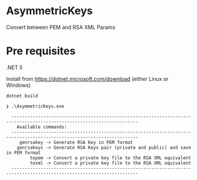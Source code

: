 # AsymmetricKeys
Convert between PEM and RSA XML Params

# Pre requisites

.NET 5

Install from https://dotnet.microsoft.com/download (either Linux or Windows)

```
dotnet build
```

```
❯ .\AsymmetricKeys.exe

  ----------------------------------------------------------------------------------------------------------------------
    Available commands:
  ----------------------------------------------------------------------------------------------------------------------
     genrsakey -> Generate RSA Key in PEM format
    genrsakeys -> Generate RSA Keys pair (private and public) and save in PEM format
         topem -> Convert a private key file to the RSA XML equivalent
         toxml -> Convert a private key file to the RSA XML equivalent
  ----------------------------------------------------------------------------------------------------------------------
```
